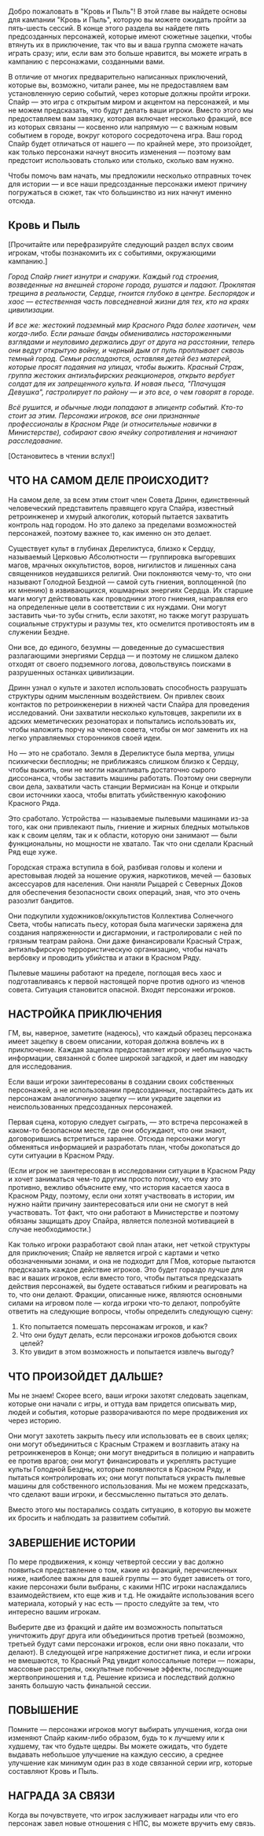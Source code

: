 Добро пожаловать в "Кровь и Пыль"! В этой главе вы найдете основы для кампании "Кровь и Пыль", которую вы можете ожидать пройти за пять-шесть сессий. В конце этого раздела вы найдете пять предсозданных персонажей, которые имеют сюжетные зацепки, чтобы втянуть их в приключение, так что вы и ваша группа сможете начать играть сразу; или, если вам это больше нравится, вы можете играть в кампанию с персонажами, созданными вами.

В отличие от многих предварительно написанных приключений, которые вы, возможно, читали ранее, мы не предоставляем вам установленную серию событий, через которые должны пройти игроки. Спайр — это игра с открытым миром и акцентом на персонажей, и мы не можем предсказать, что будут делать ваши игроки. Вместо этого мы предоставляем вам завязку, которая включает несколько фракций, все из которых связаны — косвенно или напрямую — с важным новым событием в городе, вокруг которого сосредоточена игра. Ваш город Спайр будет отличаться от нашего — по крайней мере, это произойдет, как только персонажи начнут вносить изменения — поэтому вам предстоит использовать столько или столько, сколько вам нужно.

Чтобы помочь вам начать, мы предложили несколько отправных точек для истории — и все наши предсозданные персонажи имеют причину погружаться в сюжет, так что большинство из них начнут именно отсюда.

## Кровь и Пыль

[Прочитайте или перефразируйте следующий раздел вслух своим игрокам, чтобы познакомить их с событиями, окружающими кампанию.]

*Город Спайр гниет изнутри и снаружи. Каждый год строения, возведенные на внешней стороне города, рушатся и падают. Проклятая трещина в реальности, Сердце, гноится глубоко в центре. Беспорядок и хаос — естественная часть повседневной жизни для тех, кто на краях цивилизации.*

*И все же: жестокий подземный мир Красного Ряда более хаотичен, чем когда-либо. Если раньше банды обменивались настороженными взглядами и неуловимо держались друг от друга на расстоянии, теперь они ведут открытую войну, и черный дым от пуль проплывает сквозь темный город. Семьи распадаются, оставляя детей без матерей, которые просят подаяния на улицах, чтобы выжить. Красный Страж, группа жестоких антиэльфирских реакционеров, открыто вербует солдат для их запрещенного культа. И новая пьеса, "Плачущая Девушка", гастролирует по району — и это все, о чем говорят в городе.*

*Всё рушится, и обычные люди попадают в эпицентр событий. Кто-то стоит за этим. Персонажи игроков, все они признанные профессионалы в Красном Ряде (и относительные новички в Министерстве), собирают свою ячейку сопротивления и начинают расследование.*

[Остановитесь в чтении вслух!]

## ЧТО НА САМОМ ДЕЛЕ ПРОИСХОДИТ?

На самом деле, за всем этим стоит член Совета Дринн, единственный человеческий представитель правящего круга Спайра, известный ретроинженер и хмурый алкоголик, который пытается захватить контроль над городом. Но это далеко за пределами возможностей персонажей, поэтому важнее то, как именно он это делает.

Существует культ в глубинах Дереликтуса, близко к Сердцу, называемый Церковью Абсолютности — группировка выгоревших магов, мрачных оккультистов, воров, нигилистов и лишенных сана священников неудавшихся религий. Они поклоняются чему-то, что они называют Голодной Бездной — самой суть гниения, воплощенной (по их мнению) в извивающихся, кошмарных энергиях Сердца. Их старшие маги могут действовать как проводники этого гниения, направляя его на определенные цели в соответствии с их нуждами. Они могут заставить чьи-то зубы сгнить, если захотят, но также могут разрушать социальные структуры и разумы тех, кто осмелится противостоять им в служении Бездне.

Они все, до единого, безумны — доведенные до сумасшествия разлагающими энергиями Сердца — и поэтому не слишком далеко отходят от своего подземного логова, довольствуясь поисками в разрушенных останках цивилизации.

Дринн узнал о культе и захотел использовать способность разрушать структуры одним мысленным воздействием. Он привлек своих контактов по ретроинженерии в нижней части Спайра для проведения исследований. Они захватили несколько культовцев, закрепили их в адских меметических резонаторах и попытались использовать их, чтобы наложить порчу на членов совета, чтобы он мог заменить их на легко управляемых сторонников своей идеи.

Но — это не сработало. Земля в Дереликтусе была мертва, улицы психически бесплодны; не приближаясь слишком близко к Сердцу, чтобы выжить, они не могли накапливать достаточно сырого диссонанса, чтобы заставить машины работать. Поэтому они свернули свои дела, захватили часть станции Вермисиан на Конце и открыли свои источники хаоса, чтобы впитать убийственную какофонию Красного Ряда.

Это сработало. Устройства — называемые пылевыми машинами из-за того, как они привлекают пыль, гниение и жирных бледных мотыльков как к своим целям, так и к области, которую они занимают — были функциональны, но мощности не хватало. Так что они сделали Красный Ряд еще хуже.

Городская стража вступила в бой, разбивая головы и колени и арестовывая людей за ношение оружия, наркотиков, мечей — базовых аксессуаров для населения. Они наняли Рыцарей с Северных Доков для обеспечения безопасности своих операций, зная, что это очень разозлит бандитов.

Они подкупили художников/оккультистов Коллектива Солнечного Света, чтобы написать пьесу, которая была магически заряжена для создания напряженности и дисгармонии, и гастролировали с ней по грязным театрам района. Они даже финансировали Красный Страж, антиэльфирскую террористическую организацию, чтобы начать вербовку и проводить убийства и атаки в Красном Ряду.

Пылевые машины работают на пределе, поглощая весь хаос и подготавливаясь к первой настоящей порче против одного из членов совета. Ситуация становится опасной. Входят персонажи игроков.

## НАСТРОЙКА ПРИКЛЮЧЕНИЯ

ГМ, вы, наверное, заметите (надеюсь), что каждый образец персонажа имеет зацепку в своем описании, которая должна вовлечь их в приключение. Каждая зацепка предоставляет игроку небольшую часть информации, связанной с более широкой загадкой, и дает им наводку для исследования.

Если ваши игроки заинтересованы в создании своих собственных персонажей, а не использовании предсозданных, постарайтесь дать их персонажам аналогичную зацепку — или украдите зацепки из неиспользованных предсозданных персонажей.

Первая сцена, которую следует сыграть, — это встреча персонажей в каком-то безопасном месте, где они обсуждают, что они знают, договорившись встретиться заранее. Отсюда персонажи могут обменяться информацией и разработать план, чтобы докопаться до сути ситуации в Красном Ряду.

(Если игрок не заинтересован в исследовании ситуации в Красном Ряду и хочет заниматься чем-то другим просто потому, что ему это противно, вежливо объясните ему, что история касается хаоса в Красном Ряду, поэтому, если они хотят участвовать в истории, им нужно найти причину заинтересоваться или они не смогут в ней участвовать. Тот факт, что они работают в Министерстве и поэтому обязаны защищать дроу Спайра, является полезной мотивацией в случае необходимости.)

Как только игроки разработают свой план атаки, нет четкой структуры для приключения; Спайр не является игрой с картами и четко обозначенными зонами, и она не подходит для ГМов, которые пытаются предсказать каждое действие игроков. Это будет гораздо лучше для вас и ваших игроков, если вместо того, чтобы пытаться предсказать действия персонажей, вы будете оставаться гибким и реагировать на то, что они делают. Фракции, описанные ниже, являются основными силами на игровом поле — когда игроки что-то делают, попробуйте ответить на следующие вопросы, чтобы определить следующую сцену:

1. Кто попытается помешать персонажам игроков, и как?
2. Что они будут делать, если персонажи игроков добьются своих целей?
3. Кто увидит в этом возможность и попытается извлечь выгоду?

## ЧТО ПРОИЗОЙДЕТ ДАЛЬШЕ?

Мы не знаем! Скорее всего, ваши игроки захотят следовать зацепкам, которые они начали с игры, и оттуда вам придется описывать мир, людей и события, которые разворачиваются по мере продвижения их через историю.

Они могут захотеть закрыть пьесу или использовать ее в своих целях; они могут объединиться с Красным Стражем и возглавить атаку на ретроинженеров в Конце; они могут внедриться в полицию и направить ее против врагов; они могут финансировать и укреплять растущие культы Голодной Бездны, которые появляются в Красном Ряду, и пытаться контролировать их; они могут попытаться украсть пылевые машины для собственного использования. Мы не можем предсказать, что сделают ваши игроки, и бессмысленно пытаться это делать.

Вместо этого мы постарались создать ситуацию, в которую вы можете их бросить и наблюдать за развитием событий.

## ЗАВЕРШЕНИЕ ИСТОРИИ

По мере продвижения, к концу четвертой сессии у вас должно появиться представление о том, какие из фракций, перечисленных ниже, наиболее важны для вашей группы — это будет зависеть от того, какие персонажи были выбраны, с какими НПС игроки наслаждались взаимодействием, кто еще жив и т.д. Не ожидайте использования всего материала, который у нас есть — просто следуйте за тем, что интересно вашим игрокам.

Выберите две из фракций и дайте им возможность попытаться уничтожить друг друга или объединиться против третьей (возможно, третьей будут сами персонажи игроков, если они явно показали, что делают). В следующей игре напряжение достигнет пика, и если игроки не вмешаются, то Красный Ряд увидит колоссальные потери — пожары, массовые расстрелы, оккультные побочные эффекты, последующие жертвоприношения и т.д. Решение кризиса и последствий должно занять большую часть финальной сессии.

## ПОВЫШЕНИЕ

Помните — персонажи игроков могут выбирать улучшения, когда они изменяют Спайр каким-либо образом, будь то к лучшему или к худшему, так что будьте щедры. Вы можете ожидать, что будете выдавать небольшое улучшение на каждую сессию, а среднее улучшение как минимум один раз в ходе связанной серии игр, которые составляют Кровь и Пыль.

## НАГРАДА ЗА СВЯЗИ

Когда вы почувствуете, что игрок заслуживает награды или что его персонаж завел новые отношения с НПС, вы можете вручить ему связь.
